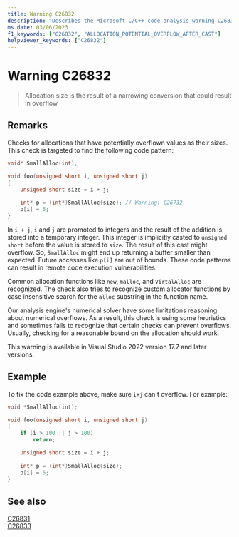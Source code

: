 ```yaml
---
title: Warning C26832
description: "Describes the Microsoft C/C++ code analysis warning C26832, its causes, and how to address it."
ms.date: 03/06/2023
f1_keywords: ["C26832", "ALLOCATION_POTENTIAL_OVERFLOW_AFTER_CAST"]
helpviewer_keywords: ["C26832"]
---
```

# Warning C26832

> Allocation size is the result of a narrowing conversion that could result in overflow

## Remarks

Checks for allocations that have potentially overflown values as their sizes. This check is targeted to find the following code pattern:

```cpp
void* SmallAlloc(int);

void foo(unsigned short i, unsigned short j)
{
    unsigned short size = i + j;
    
    int* p = (int*)SmallAlloc(size); // Warning: C26732
    p[i] = 5;
}
```

In `i + j`, `i` and `j` are promoted to integers and the result of the addition is stored into a temporary integer. This integer is implicitly casted to `unsigned short` before the value is stored to `size`. The result of this cast might overflow. So, `SmallAlloc` might end up returning a buffer smaller than expected. Future accesses like `p[i]` are out of bounds. These code patterns can result in remote code execution vulnerabilities.

Common allocation functions like `new`, `malloc`, and `VirtalAlloc` are recognized. The check also tries to recognize custom allocator functions by case insensitive search for the `alloc` substring in the function name.

Our analysis engine's numerical solver have some limitations reasoning about numerical overflows. As a result, this check is using some heuristics and sometimes fails to recognize that certain checks can prevent overflows.
Usually, checking for a reasonable bound on the allocation should work. 

This warning is available in Visual Studio 2022 version 17.7 and later versions.
## Example

To fix the code example above, make sure `i+j` can't overflow. For example:

```cpp
void *SmallAlloc(int);

void foo(unsigned short i, unsigned short j)
{
    if (i > 100 || j > 100)
        return;

    unsigned short size = i + j;
    
    int* p = (int*)SmallAlloc(size);
    p[i] = 5;
}
```

## See also

[C26831](c26831.md)\
[C26833](c26833.md)